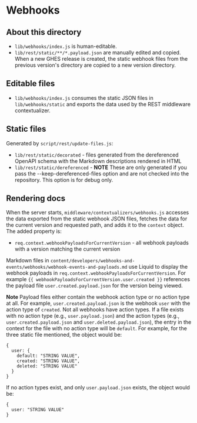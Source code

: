 # Webhooks

## About this directory

* `lib/webhooks/index.js` is human-editable.
* `lib/rest/static/**/*.payload.json` are manually edited and copied. When a new GHES release is created, the static webhook files from the previous version's directory are copied to a new version directory.

## Editable files

* `lib/webhooks/index.js` consumes the static JSON files in `lib/webhooks/static` and exports the data used by the REST middleware contextualizer.

## Static files

Generated by `script/rest/update-files.js`:

* `lib/rest/static/decorated` - files generated from the dereferenced OpenAPI schema with the Markdown descriptions rendered in HTML
* `lib/rest/static/dereferenced` - **NOTE** These are only generated if you pass the --keep-dereferenced-files option and are not checked into the repository. This option is for debug only.

## Rendering docs

When the server starts, `middleware/contextualizers/webhooks.js` accesses the data exported from the static webhook JSON files, fetches the data for the current version and requested path, and adds it to the `context` object. The added property is:

* `req.context.webhookPayloadsForCurrentVersion` - all webhook payloads with a version matching the current version

Markdown files in `content/developers/webhooks-and-events/webhooks/webhook-events-and-payloads.md` use Liquid to display the webhook payloads in `req.context.webhookPayloadsForCurrentVersion`. For example `{{ webhookPayloadsForCurrentVersion.user.created }}` references the payload file `user.created.payload.json` for the version being viewed.

**Note** Payload files either contain the webhook action type or no action type at all. For example, `user.created.payload.json` is the webhook `user` with the action type of `created`. Not all webhooks have action types. If a file exists with no action type (e.g., `user.payload.json`) and the action types (e.g., `user.created.payload.json` and `user.deleted.payload.json`), the entry in the context for the file with no action type will be `default`. For example, for the three static file mentioned, the object would be:

```
{
  user: {
    default: "STRING VALUE",
    created: "STRING VALUE",
    deleted: "STRING VALUE"
  }
}
```

If no action types exist, and only `user.payload.json` exists, the object would be:

```
{
  user: "STRING VALUE"
}
